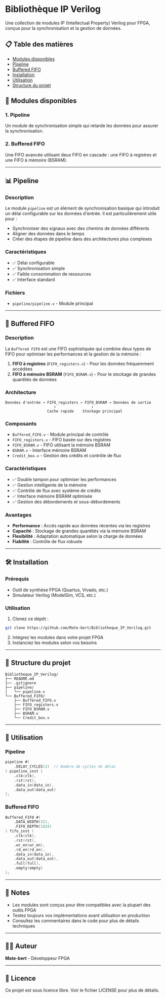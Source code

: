 # Bibliothèque IP Verilog

Une collection de modules IP (Intellectual Property) Verilog pour FPGA, conçus pour la synchronisation et la gestion de données.

## 📋 Table des matières

- [Modules disponibles](#modules-disponibles)
- [Pipeline](#pipeline)
- [Buffered FIFO](#buffered-fifo)
- [Installation](#installation)
- [Utilisation](#utilisation)
- [Structure du projet](#structure-du-projet)

## 🔧 Modules disponibles

### 1. Pipeline
Un module de synchronisation simple qui retarde les données pour assurer la synchronisation.

### 2. Buffered FIFO
Une FIFO avancée utilisant deux FIFO en cascade : une FIFO à registres et une FIFO à mémoire (BSRAM).

---

## 📊 Pipeline

### Description
Le module `pipeline` est un élément de synchronisation basique qui introduit un délai configurable sur les données d'entrée. Il est particulièrement utile pour :
- Synchroniser des signaux avec des chemins de données différents
- Aligner des données dans le temps
- Créer des étapes de pipeline dans des architectures plus complexes

### Caractéristiques
- ✅ Délai configurable
- ✅ Synchronisation simple
- ✅ Faible consommation de ressources
- ✅ Interface standard

### Fichiers
- `pipeline/pipeline.v` - Module principal

---

## 🚀 Buffered FIFO

### Description
La `Buffered FIFO` est une FIFO sophistiquée qui combine deux types de FIFO pour optimiser les performances et la gestion de la mémoire :

1. **FIFO à registres** (`FIFO_registers.v`) - Pour les données fréquemment accédées
2. **FIFO à mémoire BSRAM** (`FIFO_BSRAM.v`) - Pour le stockage de grandes quantités de données

### Architecture
```
Données d'entrée → FIFO_registers → FIFO_BSRAM → Données de sortie
                      ↑                ↑
                   Cache rapide    Stockage principal
```

### Composants
- `Buffered_FIFO.v` - Module principal de contrôle
- `FIFO_registers.v` - FIFO basée sur des registres
- `FIFO_BSRAM.v` - FIFO utilisant la mémoire BSRAM
- `BSRAM.v` - Interface mémoire BSRAM
- `Credit_box.v` - Gestion des crédits et contrôle de flux

### Caractéristiques
- ✅ Double tampon pour optimiser les performances
- ✅ Gestion intelligente de la mémoire
- ✅ Contrôle de flux avec système de crédits
- ✅ Interface mémoire BSRAM optimisée
- ✅ Gestion des débordements et sous-débordements

### Avantages
- **Performance** : Accès rapide aux données récentes via les registres
- **Capacité** : Stockage de grandes quantités via la mémoire BSRAM
- **Flexibilité** : Adaptation automatique selon la charge de données
- **Fiabilité** : Contrôle de flux robuste

---

## 🛠 Installation

### Prérequis
- Outil de synthèse FPGA (Quartus, Vivado, etc.)
- Simulateur Verilog (ModelSim, VCS, etc.)

### Utilisation
1. Clonez ce dépôt :
```bash
git clone https://github.com/Mate-bert/Bibliotheque_IP_Verilog.git
```

2. Intégrez les modules dans votre projet FPGA
3. Instanciez les modules selon vos besoins

---

## 📁 Structure du projet

```
Bibliotheque_IP_Verilog/
├── README.md
├── .gitignore
├── pipeline/
│   └── pipeline.v
└── Buffered_FIFO/
    ├── Buffered_FIFO.v
    ├── FIFO_registers.v
    ├── FIFO_BSRAM.v
    ├── BSRAM.v
    └── Credit_box.v
```

---

## 🎯 Utilisation

### Pipeline
```verilog
pipeline #(
    .DELAY_CYCLES(2)  // Nombre de cycles de délai
) pipeline_inst (
    .clk(clk),
    .rst(rst),
    .data_in(data_in),
    .data_out(data_out)
);
```

### Buffered FIFO
```verilog
Buffered_FIFO #(
    .DATA_WIDTH(32),
    .FIFO_DEPTH(1024)
) fifo_inst (
    .clk(clk),
    .rst(rst),
    .wr_en(wr_en),
    .rd_en(rd_en),
    .data_in(data_in),
    .data_out(data_out),
    .full(full),
    .empty(empty)
);
```

---

## 📝 Notes

- Les modules sont conçus pour être compatibles avec la plupart des outils FPGA
- Testez toujours vos implémentations avant utilisation en production
- Consultez les commentaires dans le code pour plus de détails techniques

---

## 👨‍💻 Auteur

**Mate-bert** - Développeur FPGA

---

## 📄 Licence

Ce projet est sous licence libre. Voir le fichier LICENSE pour plus de détails.